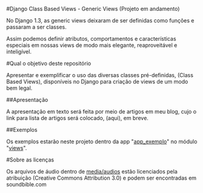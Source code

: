 #Django Class Based Views - Generic Views (Projeto em andamento)

No Django 1.3, as generic views deixaram de ser definidas como funções e passaram a ser classes.

Assim podemos definir atributos, comportamentos e características especiais em nossas views de modo mais elegante, reaproveitável e inteligível.

#Qual o objetivo deste repositório

Apresentar e exemplificar o uso das diversas classes pré-definidas, (Class Based Views), disponíveis no Django para criação de views de um modo bem legal.

##Apresentação

A apresentação em texto será feita por meio de artigos em meu blog, cujo o link para lista de artigos será colocado, (aqui), em breve.

##Exemplos

Os exemplos estarão neste projeto dentro da app "[app_exemplo](https://github.com/douglasmiranda/django-class-based-generic-views/tree/master/projeto/app_exemplo)" no módulo "[views](https://github.com/douglasmiranda/django-class-based-generic-views/tree/master/projeto/app_exemplo/views)".

#Sobre as licenças

Os arquivos de áudio dentro de [media/audios](https://github.com/douglasmiranda/django-class-based-generic-views/tree/master/projeto/media/audios) estão licenciados pela atribuição (Creative Commons Attribution 3.0) e podem ser encontradas em soundbible.com